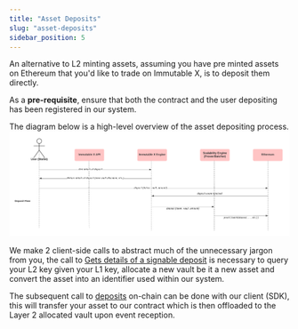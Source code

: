 ```yaml
---
title: "Asset Deposits"
slug: "asset-deposits"
sidebar_position: 5
---
```

An alternative to L2 minting assets, assuming you have pre minted assets on Ethereum that you'd like to trade on Immutable X, is to deposit them directly.

As a **pre-requisite**, ensure that both the contract and the user depositing has been registered in our system.

The diagram below is a high-level overview of the asset depositing process.
![Asset Deposits](../../../static/img/Asset%20Deposits.png)

We make 2 client-side calls to abstract much of the unnecessary jargon from you, the call to [Gets details of a signable deposit](ref:post_v1-signable-deposit-details-1) is necessary to query your L2 key given your L1 key, allocate a new vault be it a new asset and convert the asset into an identifier used within our system.

The subsequent call to [deposits](ref:get_v1-deposits-1) on-chain can be done with our client (SDK), this will transfer your asset to our contract which is then offloaded to the Layer 2 allocated vault upon event reception.